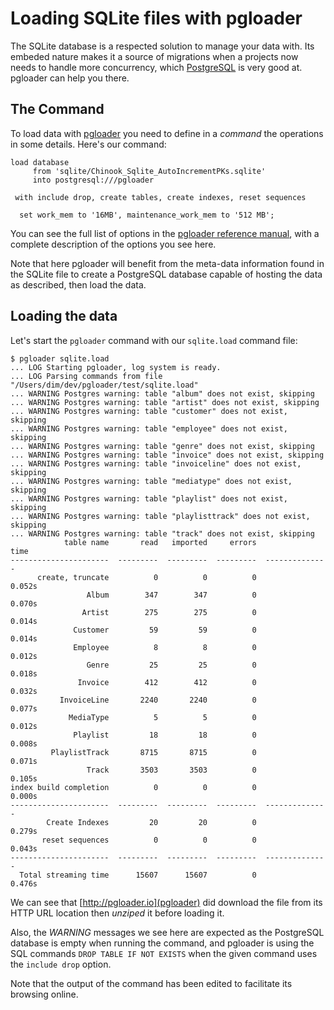 # Loading SQLite files with pgloader

The SQLite database is a respected solution to manage your data with. Its
embeded nature makes it a source of migrations when a projects now needs to
handle more concurrency, which [PostgreSQL](http://www.postgresql.org/) is
very good at. pgloader can help you there.

## The Command

To load data with [pgloader](http://pgloader.io/) you need to
define in a *command* the operations in some details. Here's our command:

    load database
         from 'sqlite/Chinook_Sqlite_AutoIncrementPKs.sqlite'
         into postgresql:///pgloader
    
     with include drop, create tables, create indexes, reset sequences
    
      set work_mem to '16MB', maintenance_work_mem to '512 MB';

You can see the full list of options in the
[pgloader reference manual](pgloader.1.html), with a complete description
of the options you see here.

Note that here pgloader will benefit from the meta-data information found in
the SQLite file to create a PostgreSQL database capable of hosting the data
as described, then load the data.

## Loading the data

Let's start the `pgloader` command with our `sqlite.load` command file:

    $ pgloader sqlite.load
    ... LOG Starting pgloader, log system is ready.
    ... LOG Parsing commands from file "/Users/dim/dev/pgloader/test/sqlite.load"
    ... WARNING Postgres warning: table "album" does not exist, skipping
    ... WARNING Postgres warning: table "artist" does not exist, skipping
    ... WARNING Postgres warning: table "customer" does not exist, skipping
    ... WARNING Postgres warning: table "employee" does not exist, skipping
    ... WARNING Postgres warning: table "genre" does not exist, skipping
    ... WARNING Postgres warning: table "invoice" does not exist, skipping
    ... WARNING Postgres warning: table "invoiceline" does not exist, skipping
    ... WARNING Postgres warning: table "mediatype" does not exist, skipping
    ... WARNING Postgres warning: table "playlist" does not exist, skipping
    ... WARNING Postgres warning: table "playlisttrack" does not exist, skipping
    ... WARNING Postgres warning: table "track" does not exist, skipping
                table name       read   imported     errors            time
    ----------------------  ---------  ---------  ---------  --------------
          create, truncate          0          0          0          0.052s
                     Album        347        347          0          0.070s
                    Artist        275        275          0          0.014s
                  Customer         59         59          0          0.014s
                  Employee          8          8          0          0.012s
                     Genre         25         25          0          0.018s
                   Invoice        412        412          0          0.032s
               InvoiceLine       2240       2240          0          0.077s
                 MediaType          5          5          0          0.012s
                  Playlist         18         18          0          0.008s
             PlaylistTrack       8715       8715          0          0.071s
                     Track       3503       3503          0          0.105s
    index build completion          0          0          0          0.000s
    ----------------------  ---------  ---------  ---------  --------------
            Create Indexes         20         20          0          0.279s
           reset sequences          0          0          0          0.043s
    ----------------------  ---------  ---------  ---------  --------------
      Total streaming time      15607      15607          0          0.476s

We can see that [http://pgloader.io](pgloader) did download the file from
its HTTP URL location then *unziped* it before loading it.

Also, the *WARNING* messages we see here are expected as the PostgreSQL
database is empty when running the command, and pgloader is using the SQL
commands `DROP TABLE IF NOT EXISTS` when the given command uses the `include
drop` option.

Note that the output of the command has been edited to facilitate its
browsing online.
